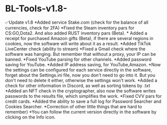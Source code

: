 # BL-Tools-v1.8-
✅Update v1.8 *Added service Stake.com (check for the balance of all currencies, check for 2FA) *Fixed the Steam inventory pars for CS:GO,Dota2. And also added RUST inventory pars (Beta). * Added a receipt for purchased Amazon gifts (Beta), if there are several regions in cookies, now the software will write about it as a result. *Added TikTok LiveCenter check (ability to stream) *Fixed a Gmail check where the software was hanging. But remember that without a proxy, your IP can be banned. *Fixed YouTube parsing for other channels. *Added password saving for YouTube. *Added IP address saving, for YouTube,Amazon. *Now the settings can be configured for each service directly in the software, forget about the Settings.ini file, now you don't need to go into it. But you don't need to delete it either, otherwise the settings won't work. *Added a check for other information in Discord, as well as sorting tokens by .txt *Added an NFT check in the cryptographer, also now the software writes passwords to the results file, which simplifies the work. *Fixed CVV pars for credit cards. *Added the ability to save a full log for Password Searcher and Cookies Searcher. *Correction of other little things that are hard to remember) *You can follow the current version directly in the software by clicking on the Info icon.
